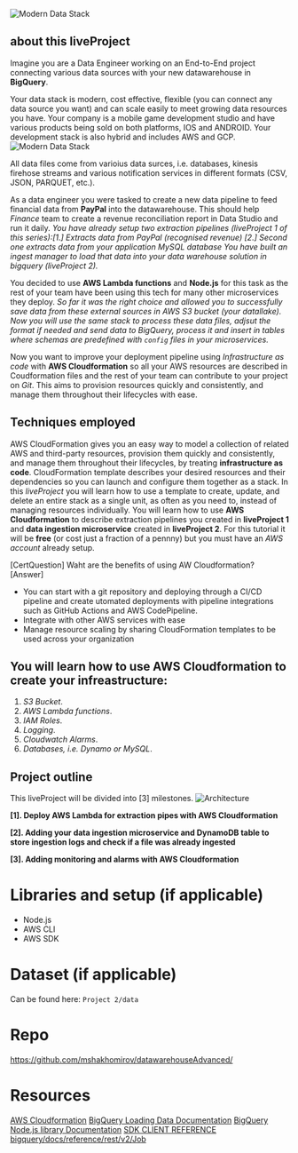 
![Modern Data Stack](https://mydataschool.com/liveprojects/img/modernDataStack.png)


## about this liveProject
Imagine you are a Data Engineer working on an End-to-End project connecting various data sources with your new datawarehouse in **BigQuery**.

Your data stack is modern, cost effective, flexible (you can connect any data source you want) and can scale easily to meet growing data resources you have. Your company is a mobile game development studio and have various products being sold on both platforms, IOS and ANDROID. Your development stack is also hybrid and includes AWS and GCP. 
![Modern Data Stack](https://mydataschool.com/liveprojects/img/modernDataStack.png)

All data files come from varioius data surces, i.e. databases, kinesis firehose streams and various notification services in different formats (CSV, JSON, PARQUET, etc.). 

As a data engineer you were tasked to create a new data pipeline to feed financial data from **PayPal** into the datawarehouse. This should help *Finance* team to create a revenue reconciliation report in Data Studio and run it daily. *You have already setup two extraction pipelines (liveProject 1 of this series):[1.] Extracts data from PayPal (recognised revenue) [2.] Second one extracts data from your application MySQL database*
*You have built an ingest manager to load that data into your data warehouse solution in bigquery (liveProject 2).*

You decided to use **AWS Lambda functions** and **Node.js** for this task as the rest of your team have been using this tech for many other microservices they deploy.
*So far it was the right choice and allowed you to successfully save data from these external sources in AWS S3 bucket (your datallake). Now you will use the same stack to process these data files, adjsut the format if needed and send data to BigQuery, process it and insert in tables where schemas are predefined with `config` files in your microservices.*

Now you want to improve your deployment pipeline using *Infrastructure as code* with **AWS Cloudformation** so all your AWS resources are described in Coudformation files and the rest of your team can contribute to your project on *Git*. This aims to provision resources quickly and consistently, and manage them throughout their lifecycles with ease.



## Techniques employed

AWS CloudFormation gives you an easy way to model a collection of related AWS and third-party resources, provision them quickly and consistently, and manage them throughout their lifecycles, by treating **infrastructure as code**. CloudFormation template describes your desired resources and their dependencies so you can launch and configure them together as a stack.
In this *liveProject* you will learn how to use a template to create, update, and delete an entire stack as a single unit, as often as you need to, instead of managing resources individually.
You will learn how to use **AWS Cloudformation** to describe extraction pipelines you created in **liveProject 1** and **data ingestion microservice** created in **liveProject 2**.
For this tutorial it will be **free** (or cost just a fraction of a pennny) but you must have an *AWS account* already setup.

[CertQuestion] Waht are the benefits of using AW Cloudformation?
[Answer]
- You can start with a git repository and deploying through a CI/CD pipeline and create utomated deployments with pipeline integrations such as GitHub Actions and AWS CodePipeline.
- Integrate with other AWS services with ease
- Manage resource scaling by sharing CloudFormation templates to be used across your organization


## You will learn how to use AWS Cloudformation to create your infreastructure:
1. *S3 Bucket*.
2. *AWS Lambda functions*.
3. *IAM Roles*.
4. *Logging*.
5. *Cloudwatch Alarms*.
6. *Databases, i.e. Dynamo or MySQL*.


## Project outline

This liveProject will be divided into [3] milestones.
![Architecture](https://mydataschool.com/liveprojects/img/serviceArchitecture.png)

**[1]. Deploy AWS Lambda for extraction pipes with AWS Cloudformation**

**[2]. Adding your data ingestion microservice and DynamoDB table to store ingestion logs and check if a file was already ingested**

**[3]. Adding monitoring and alarms with AWS Cloudformation**

# Libraries and setup (if applicable)

- Node.js
- AWS CLI
- AWS SDK

# Dataset (if applicable)
Can be found here: `Project 2/data`

# Repo
https://github.com/mshakhomirov/datawarehouseAdvanced/

# Resources
[AWS Cloudformation](https://aws.amazon.com/cloudformation/)
[BigQuery Loading Data Documentation](https://cloud.google.com/bigquery/docs/loading-data)
[BigQuery Node.js library Documentation](https://googleapis.dev/nodejs/bigquery/4.1.3/Table.html#load)
[SDK CLIENT REFERENCE](https://googleapis.dev/nodejs/bigquery/latest/Table.html#get)
[bigquery/docs/reference/rest/v2/Job](https://cloud.google.com/bigquery/docs/reference/rest/v2/Job#JobConfigurationLoad)
